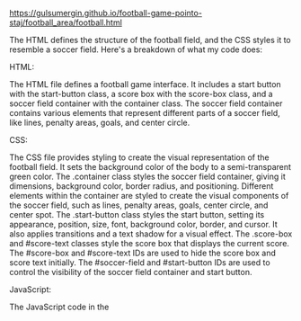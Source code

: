 
https://gulsumergin.github.io/football-game-pointo-staj/football_area/football.html 

The HTML defines the structure of the football field, and the CSS styles it to resemble a soccer field. Here's a breakdown of what my code does:

HTML:


The HTML file defines a football game interface.
It includes a start button with the start-button class, a score box with the score-box class, and a soccer field container with the container class.
The soccer field container contains various elements that represent different parts of a soccer field, like lines, penalty areas, goals, and center circle.


CSS:

The CSS file provides styling to create the visual representation of the football field.
It sets the background color of the body to a semi-transparent green color.
The .container class styles the soccer field container, giving it dimensions, background color, border radius, and positioning.
Different elements within the container are styled to create the visual components of the soccer field, such as lines, penalty areas, goals, center circle, and center spot.
The .start-button class styles the start button, setting its appearance, position, size, font, background color, border, and cursor. It also applies transitions and a text shadow for a visual effect.
The .score-box and #score-text classes style the score box that displays the current score. The #score-box and #score-text IDs are used to hide the score box and score text initially.
The #soccer-field and #start-button IDs are used to control the visibility of the soccer field container and start button.


JavaScript:


The JavaScript code in the <script> tags is responsible for showing the soccer field and score box when the start button is clicked.
Overall, your project is a creative use of HTML and CSS to create a visual representation of a football field. It demonstrates how styling can be used to build interactive and visually appealing user interfaces.
